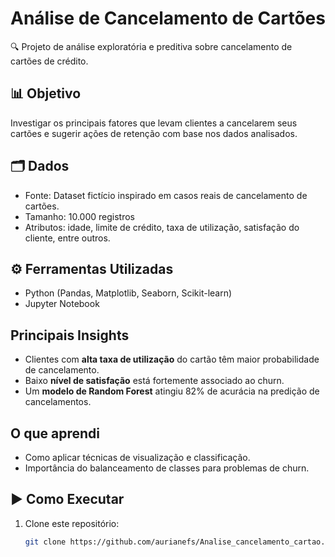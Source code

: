 # Análise de Cancelamento de Cartões

🔍 Projeto de análise exploratória e preditiva sobre cancelamento de cartões de crédito.

## 📊 Objetivo

Investigar os principais fatores que levam clientes a cancelarem seus cartões e sugerir ações de retenção com base nos dados analisados.

## 🗂️ Dados

- Fonte: Dataset fictício inspirado em casos reais de cancelamento de cartões.
- Tamanho: 10.000 registros
- Atributos: idade, limite de crédito, taxa de utilização, satisfação do cliente, entre outros.

## ⚙️ Ferramentas Utilizadas

- Python (Pandas, Matplotlib, Seaborn, Scikit-learn)
- Jupyter Notebook

## Principais Insights

- Clientes com **alta taxa de utilização** do cartão têm maior probabilidade de cancelamento.
- Baixo **nível de satisfação** está fortemente associado ao churn.
- Um **modelo de Random Forest** atingiu 82% de acurácia na predição de cancelamentos.

## O que aprendi

- Como aplicar técnicas de visualização e classificação.
- Importância do balanceamento de classes para problemas de churn.

## ▶️ Como Executar

1. Clone este repositório:
   ```bash
   git clone https://github.com/aurianefs/Analise_cancelamento_cartao.git
